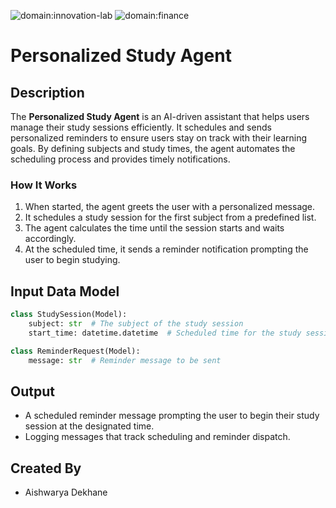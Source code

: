 ![domain:innovation-lab](https://img.shields.io/badge/innovation--lab-3D8BD3)
![domain:finance](https://img.shields.io/badge/automation-3D8BD3)

# Personalized Study Agent

## Description  
The **Personalized Study Agent** is an AI-driven assistant that helps users manage their study sessions efficiently. It schedules and sends personalized reminders to ensure users stay on track with their learning goals. By defining subjects and study times, the agent automates the scheduling process and provides timely notifications.

### How It Works  
1. When started, the agent greets the user with a personalized message.  
2. It schedules a study session for the first subject from a predefined list.  
3. The agent calculates the time until the session starts and waits accordingly.  
4. At the scheduled time, it sends a reminder notification prompting the user to begin studying.  

## Input Data Model  
```python
class StudySession(Model):
    subject: str  # The subject of the study session
    start_time: datetime.datetime  # Scheduled time for the study session
```
```python
class ReminderRequest(Model):
    message: str  # Reminder message to be sent
```

## Output  
- A scheduled reminder message prompting the user to begin their study session at the designated time.  
- Logging messages that track scheduling and reminder dispatch.  

## Created By
- Aishwarya Dekhane
